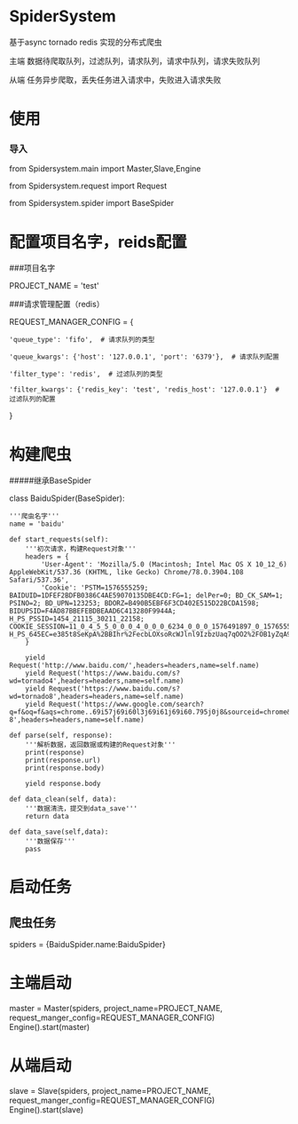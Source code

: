 # SpiderSystem
基于async tornado redis 实现的分布式爬虫 

  主端 数据待爬取队列，过滤队列，请求队列，请求中队列，请求失败队列
  
  从端 任务异步爬取，丢失任务进入请求中，失败进入请求失败

# 使用
### 导入
from Spidersystem.main import Master,Slave,Engine

from Spidersystem.request import Request

from Spidersystem.spider import BaseSpider

# 配置项目名字，reids配置
###项目名字

PROJECT_NAME = 'test'

###请求管理配置（redis）

REQUEST_MANAGER_CONFIG = {

    'queue_type': 'fifo',  # 请求队列的类型
    
    'queue_kwargs': {'host': '127.0.0.1', 'port': '6379'},  # 请求队列配置
    
    'filter_type': 'redis',  # 过滤队列的类型
    
    'filter_kwargs': {'redis_key': 'test', 'redis_host': '127.0.0.1'}  # 过滤队列的配置
    
}
# 构建爬虫

#####继承BaseSpider

class BaiduSpider(BaseSpider):
    
    '''爬虫名字'''
    name = 'baidu'

    def start_requests(self):
        '''初次请求，构建Request对象'''
        headers = {
            'User-Agent': 'Mozilla/5.0 (Macintosh; Intel Mac OS X 10_12_6) AppleWebKit/537.36 (KHTML, like Gecko) Chrome/78.0.3904.108 Safari/537.36',
            'Cookie': 'PSTM=1576555259; BAIDUID=1DFEF2BDFB0386C4AE59070135DBE4CD:FG=1; delPer=0; BD_CK_SAM=1; PSINO=2; BD_UPN=123253; BDORZ=B490B5EBF6F3CD402E515D22BCDA1598; BIDUPSID=F4AD87BBEFEBDBEAAD6C413280F9944A; H_PS_PSSID=1454_21115_30211_22158; COOKIE_SESSION=11_0_4_5_5_0_0_0_4_0_0_0_6234_0_0_0_1576491897_0_1576555271%7C5%230_0_1576555271%7C1; H_PS_645EC=e385t8SeKpA%2BBIhr%2FecbLOXsoRcWJlnl9IzbzUaq7qOO2%2FOB1yZqA9uh3xA'
        }

        yield Request('http://www.baidu.com/',headers=headers,name=self.name)
        yield Request('https://www.baidu.com/s?wd=tornado4',headers=headers,name=self.name)
        yield Request('https://www.baidu.com/s?wd=tornado8',headers=headers,name=self.name)
        yield Request('https://www.google.com/search?q=f&oq=f&aqs=chrome..69i57j69i60l3j69i61j69i60.795j0j8&sourceid=chrome&ie=UTF-8',headers=headers,name=self.name)

    def parse(self, response):
        '''解析数据，返回数据或构建的Request对象'''
        print(response)
        print(response.url)
        print(response.body)

        yield response.body

    def data_clean(self, data):
        '''数据清洗，提交到data_save'''
        return data

    def data_save(self,data):
        '''数据保存'''
        pass
        
# 启动任务
## 爬虫任务
spiders = {BaiduSpider.name:BaiduSpider}
# 主端启动
master = Master(spiders, project_name=PROJECT_NAME, request_manger_config=REQUEST_MANAGER_CONFIG)
Engine().start(master)
# 从端启动
slave = Slave(spiders, project_name=PROJECT_NAME, request_manger_config=REQUEST_MANAGER_CONFIG)
Engine().start(slave)
  
